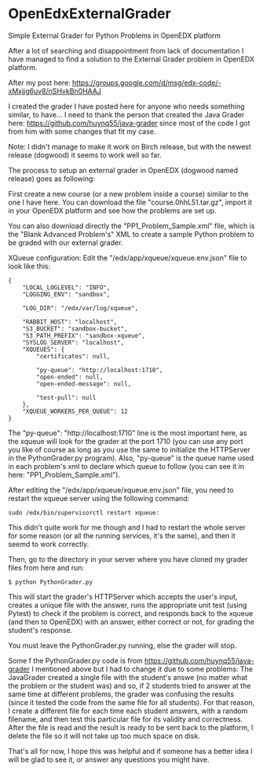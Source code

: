 # OpenEdxExternalGrader
Simple External Grader for Python Problems in OpenEDX platform

After a lot of searching and disappointment from lack of documentation I have managed to find a solution to the External Grader problem in OpenEDX platform.

After my post here: 
https://groups.google.com/d/msg/edx-code/-xMxjjg6uv8/nSHvkBn0HAAJ

I created the grader I have posted here for anyone who needs something similar, to have...
I need to thank the person that created the Java Grader here: https://github.com/huynq55/java-grader
since most of the code I got from him with some changes that fit my case.

Note: I didn't manage to make it work on Birch release, but with the newest release (dogwood) it seems to work well so far.

The process to setup an external grader in OpenEDX (dogwood named release) goes as following:

First create a new course (or a new problem inside a course) similar to the one I have here.
You can download the file "course.0hhL51.tar.gz", import it in your OpenEDX platform and see how the problems are set up.

You can also download directly the "PP1_Problem_Sample.xml" file, which is the "Blank Advanced Problem's" XML to create a sample Python problem to be graded with our external grader.

XQueue configuration:
Edit the "/edx/app/xqueue/xqueue.env.json" file to look like this:
```
{
    "LOCAL_LOGLEVEL": "INFO",
    "LOGGING_ENV": "sandbox",

    "LOG_DIR": "/edx/var/log/xqueue",

    "RABBIT_HOST": "localhost",
    "S3_BUCKET": "sandbox-bucket",
    "S3_PATH_PREFIX": "sandbox-xqueue",
    "SYSLOG_SERVER": "localhost",
    "XQUEUES": {
        "certificates": null,

        "py-queue": "http://localhost:1710",
        "open-ended": null,
        "open-ended-message": null,

        "test-pull": null
    },
    "XQUEUE_WORKERS_PER_QUEUE": 12
}
```
The "py-queue": "http://localhost:1710" line is the most important here, as the xqueue will look for the grader at the port 1710 (you can use any port you like of course as long as you use the same to initialize the HTTPServer in the PythonGrader.py program). Also, "py-queue" is the queue name used in each problem's xml to declare which queue to follow (you can see it in here: "PP1_Problem_Sample.xml").

After editing the "/edx/app/xqueue/xqueue.env.json" file, you need to restart the xqueue server using the following command:
```
sudo /edx/bin/supervisorctl restart xqueue:
```
This didn't quite work for me though and I had to restart the whole server for some reason (or all the running services, it's the same), and then it seemd to work correctly.

Then, go to the directory in your server where you have cloned my grader files from here and run:
```
$ python PythonGrader.py
```

This will start the grader's HTTPServer which accepts the user's input, creates a unique file with the answer, runs the appropriate unit test (using Pytest) to check if the problem is correct, and responds back to the xqueue (and then to OpenEDX) with an answer, either correct or not, for grading the student's response.

You must leave the PythonGrader.py running, else the grader will stop.

Some f the PythonGrader.py code is from https://github.com/huynq55/java-grader I mentioned above but I had to change it due to some problems:
The JavaGrader created a single file with the student's answe (no matter what the problem or the student was) and so, if 2 students tried to answer at the same time at different problems, the grader was confusing the results (since it tested the code from the same file for all students).
For that reason, I create a different file for each time each student answers, with a random filename, and then test this particular file for its validity and correctness.
After the file is read and the result is ready to be sent back to the platform, I delete the file so it will not take up too much space on disk.


That's all for now, I hope this was helpful and if someone has a better idea I will be glad to see it, or answer any questions you might have.
